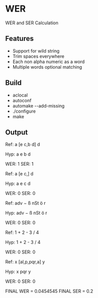 # WER
WER and SER Calculation

## Features
+ Support for wild string
+ Trim spaces everywhere
+ Each non alpha numeric as a word
+ Multiple words optional matching
## Build
+ aclocal
+ autoconf
+ automake --add-missing
+ ./configure
+ make
## Output
Ref: a [e c,b d] d 

Hyp: a e b d 

WER: 1 SER: 1

Ref: a [e c,] d 

Hyp: a e c d 

WER: 0 SER: 0

Ref: adv − ß nSt ö r 

Hyp: adv − ß nSt ö r 

WER: 0 SER: 0

Ref: 1 + 2 - 3 / 4 

Hyp: 1 + 2 - 3 / 4 

WER: 0 SER: 0

Ref: x [al,p,pqr,a] y 

Hyp: x pqr y 

WER: 0 SER: 0

FINAL WER = 0.0454545   FINAL SER = 0.2
